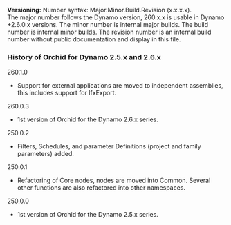﻿**Versioning:** Number syntax: Major.Minor.Build.Revision (x.x.x.x).  
The major number follows the Dynamo version, 260.x.x is usable in Dynamo +2.6.0.x versions. The minor number is internal major builds. The build number is internal minor builds. The revision number is an internal build number without public documentation and display in this file.  
  
### History of Orchid for Dynamo 2.5.x and 2.6.x  
  
260.1.0  
- Support for external applications are moved to independent assemblies, this includes support for IfxExport.
  
260.0.3  
- 1st version of Orchid for the Dynamo 2.6.x series.  
  
250.0.2  
- Filters, Schedules, and parameter Definitions (project and family parameters) added.  
  
250.0.1  
- Refactoring of Core nodes, nodes are moved into Common. Several other functions are also refactored into other namespaces.  
  
250.0.0  	
- 1st version of Orchid for the Dynamo 2.5.x series.  
